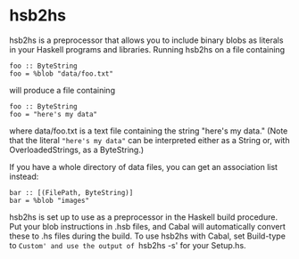 hsb2hs
======

hsb2hs is a preprocessor that allows you to include binary blobs as
literals in your Haskell programs and libraries.  Running hsb2hs on
a file containing

    foo :: ByteString
    foo = %blob "data/foo.txt"

will produce a file containing

    foo :: ByteString
    foo = "here's my data"

where data/foo.txt is a text file containing the string
"here's my data."  (Note that the literal `"here's my data"`
can be interpreted either as a String or, with OverloadedStrings,
as a ByteString.)

If you have a whole directory of data files, you can get an
association list instead:

    bar :: [(FilePath, ByteString)]
    bar = %blob "images"

hsb2hs is set up to use as a preprocessor in the Haskell build
procedure. Put your blob instructions in .hsb files, and Cabal will
automatically convert these to .hs files during the build.
To use hsb2hs with Cabal, set Build-type to `Custom' and use the
output of `hsb2hs -s' for your Setup.hs.

